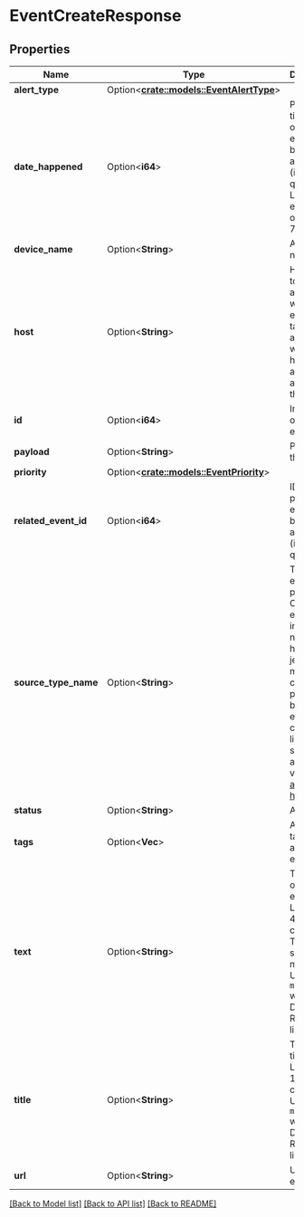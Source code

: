 # EventCreateResponse

## Properties

Name | Type | Description | Notes
------------ | ------------- | ------------- | -------------
**alert_type** | Option<[**crate::models::EventAlertType**](EventAlertType.md)> |  | [optional]
**date_happened** | Option<**i64**> | POSIX timestamp of the event. Must be sent as an integer (i.e. no quotes). Limited to events no older than 7 days. | [optional]
**device_name** | Option<**String**> | A device name. | [optional]
**host** | Option<**String**> | Host name to associate with the event. Any tags associated with the host are also applied to this event. | [optional]
**id** | Option<**i64**> | Integer ID of the event. | [optional][readonly]
**payload** | Option<**String**> | Payload of the event. | [optional][readonly]
**priority** | Option<[**crate::models::EventPriority**](EventPriority.md)> |  | [optional]
**related_event_id** | Option<**i64**> | ID of the parent event. Must be sent as an integer (i.e. no quotes). | [optional]
**source_type_name** | Option<**String**> | The type of event being posted. Option examples include nagios, hudson, jenkins, my_apps, chef, puppet, git, bitbucket, etc. A complete list of source attribute values [available here](https://docs.datadoghq.com/integrations/faq/list-of-api-source-attribute-value). | [optional]
**status** | Option<**String**> | A status. | [optional]
**tags** | Option<**Vec<String>**> | A list of tags to apply to the event. | [optional]
**text** | Option<**String**> | The body of the event. Limited to 4000 characters. The text supports markdown. Use `msg_text` with the Datadog Ruby library. | [optional]
**title** | Option<**String**> | The event title. Limited to 100 characters. Use `msg_title` with the Datadog Ruby library. | [optional]
**url** | Option<**String**> | URL of the event. | [optional][readonly]

[[Back to Model list]](../README.md#documentation-for-models) [[Back to API list]](../README.md#documentation-for-api-endpoints) [[Back to README]](../README.md)


